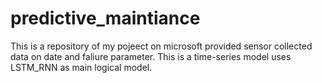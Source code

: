 # predictive_maintiance
This is a repository of my pojeect on microsoft provided sensor collected data on date and faliure parameter. This is a time-series model uses LSTM_RNN as main logical model.
